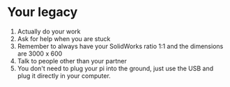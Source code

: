 # Your legacy
1. Actually do your work
2. Ask for help when you are stuck 
3. Remember to always have your SolidWorks ratio 1:1 and the dimensions are 3000 x 600
4. Talk to people other than your partner
5. You don't need to plug your pi into the ground, just use the USB and plug it directly in your computer.
